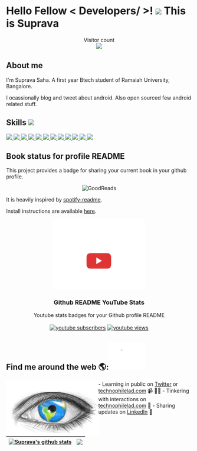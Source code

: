 <h1> Hello Fellow < Developers/ >! <img src = "https://raw.githubusercontent.com/MartinHeinz/MartinHeinz/master/wave.gif" width = 30px> This is Suprava</h1>
  
<p align='center'>
</p>

<p align="center"> 
  Visitor count<br>
  <img src="https://profile-counter.glitch.me/iamsuprava/count.svg" />
</p>
   
## About me

I'm Suprava Saha. A first year Btech student of Ramaiah University, Bangalore.

I ocassionally blog and tweet about android. Also open sourced few android related stuff.
<h2> Skills <img src = "https://media2.giphy.com/media/QssGEmpkyEOhBCb7e1/giphy.gif?cid=ecf05e47a0n3gi1bfqntqmob8g9aid1oyj2wr3ds3mg700bl&rid=giphy.gif" width = 32px> </h2>
<a href= https://github.com/Aditya664?tab=repositories&q=&type=&language=python&sort= > <img width ='32px' src ='https://raw.githubusercontent.com/rahulbanerjee26/githubAboutMeGenerator/main/icons/python.svg'> </a>
<a href= https://github.com/Aditya664?tab=repositories&q=&type=&language=reactjs&sort= > <img width ='32px' src ='https://raw.githubusercontent.com/rahulbanerjee26/githubAboutMeGenerator/main/icons/reactjs.svg'> </a>
<a href= https://github.com/Aditya664?tab=repositories&q=&type=&language=javascript&sort= > <img width ='32px' src ='https://raw.githubusercontent.com/rahulbanerjee26/githubAboutMeGenerator/main/icons/javascript.svg'> </a>
<a href= https://github.com/Aditya664?tab=repositories&q=&type=&language=scikit&sort= > <img width ='32px' src ='https://raw.githubusercontent.com/rahulbanerjee26/githubAboutMeGenerator/main/icons/scikit.svg'> </a>
<a href= https://github.com/Aditya664?tab=repositories&q=&type=&language=c&sort= > <img width ='32px' src ='https://raw.githubusercontent.com/rahulbanerjee26/githubAboutMeGenerator/main/icons/c.svg'> </a>
<a href= https://github.com/Aditya664?tab=repositories&q=&type=&language=cpp&sort= > <img width ='32px' src ='https://raw.githubusercontent.com/rahulbanerjee26/githubAboutMeGenerator/main/icons/cpp.svg'> </a>
<a href= https://github.com/Aditya664?tab=repositories&q=&type=&language=sqlite&sort= > <img width ='32px' src ='https://raw.githubusercontent.com/rahulbanerjee26/githubAboutMeGenerator/main/icons/sqlite.svg'> </a>
<a href= https://github.com/Aditya664?tab=repositories&q=&type=&language=pytorch&sort= > <img width ='32px' src ='https://raw.githubusercontent.com/rahulbanerjee26/githubAboutMeGenerator/main/icons/pytorch.svg'> </a>
<a href= https://github.com/Aditya664?tab=repositories&q=&type=&language=css&sort= > <img width ='32px' src ='https://raw.githubusercontent.com/rahulbanerjee26/githubAboutMeGenerator/main/icons/css.svg'> </a>
<a href= https://github.com/Aditya664?tab=repositories&q=&type=&language=html&sort= > <img width ='32px' src ='https://raw.githubusercontent.com/rahulbanerjee26/githubAboutMeGenerator/main/icons/html.svg'> </a>
<a href= https://github.com/Aditya664?tab=repositories&q=&type=&language=android&sort= > <img width ='32px' src ='https://raw.githubusercontent.com/rahulbanerjee26/githubAboutMeGenerator/main/icons/android.svg'> </a>
<a href= https://github.com/Aditya664?tab=repositories&q=&type=&language=csharp&sort= > <img width ='32px' src ='https://raw.githubusercontent.com/rahulbanerjee26/githubAboutMeGenerator/main/icons/csharp.svg'> </a>
  
  ## Book status for profile README

This project provides a badge for sharing your current book in your github profile.

<p align="center">
  <img src="https://goodreads-readme.vercel.app/api/book" alt="GoodReads"/>
</p>


It is heavily inspired by [spotify-readme](https://github.com/novatorem/spotify-readme).  

Install instructions are available [here](https://github.com/thefr1nge/goodreads-readme/blob/master/SetUp.md).
  
  

  <p align="center">
  <img src="https://raw.githubusercontent.com/iamsuprava/iamsuprava/main/H0uT.gif" width="250px"/>
   
  <h3 align="center">Github README YouTube Stats</h3>

  <p align="center">
    Youtube stats badges for your Github profile README
    <br />
    <br />
    <a href="https://www.youtube.com/channel/UCVHYzAiEdFpPKiOsTtJ_Hsg?sub_confirmation=1">
      <img alt="youtube subscribers" title="Subscribe to my YouTube channel" src="https://github-readme-youtube-stats.herokuapp.com/subscribers/index.php?id=UCVHYzAiEdFpPKiOsTtJ_Hsg&key=AIzaSyCsypbCpBjEZkw_TimsE2qUMaSjC_1xEJQ"/></a> 
    <a href="https://www.youtube.com/channel/UCVHYzAiEdFpPKiOsTtJ_Hsg">
      <img alt="youtube views" title="YouTube views" src="https://github-readme-youtube-stats.herokuapp.com/views/index.php?id=UCVHYzAiEdFpPKiOsTtJ_Hsg&key=AIzaSyCsypbCpBjEZkw_TimsE2qUMaSjC_1xEJQ"/></a>
 
  </p>
</p>



  <H2> Find me around the web 🌎:<img src='https://raw.githubusercontent.com/iamsuprava/iamsuprava/main/QMOl.gif' width="100px"></H2> 
  <a href="https://github.com/sponsors/iamsuprava"><img align="left" width="250" height="150" src="https://raw.githubusercontent.com/iamsuprava/iamsuprava/main/ZOxl.gif"></a>
- Learning in public on <a href="https://twitter.com/suprava_saha">Twitter</a> or <a href="https://technophilelad.com/">technophilelad.com</a> 📹 ✍🏾
- Tinkering with interactions on <a href="https://technophilelad.com/"> technophilelad.com</a> 🏓
- Sharing updates on <a href="https://www.linkedin.com/in/suprava-saha-6198921bb/">LinkedIn</a> 💼

| <a href="https://github.com/iamsuprava/github-readme-stats"><img align="center" src="https://github-readme-stats.vercel.app/api?username=iamsuprava&show_icons=true&include_all_commits=true&theme=buefy&hide_border=true" alt="Suprava's github stats" /></a> | <a href="https://github.com/iamsuprava/github-readme-stats"><img align="center" src="https://github-readme-stats.vercel.app/api/top-langs/?username=iamsuprava&layout=compact&theme=buefy&hide_border=true" /></a> |
| ------------- | ------------- |
<!--
**iamsuprava/iamsuprava** is a ✨ _special_ ✨ repository because its `README.md` (this file) appears on your GitHub profile.

Here are some ideas to get you started:

- 🔭 I’m currently working on ...
- 🌱 I’m currently learning ...
- 👯 I’m looking to collaborate on ...
- 🤔 I’m looking for help with ...
- 💬 Ask me about ...
- 📫 How to reach me: ...
- 😄 Pronouns: ...
- ⚡ Fun fact: ...
-->
